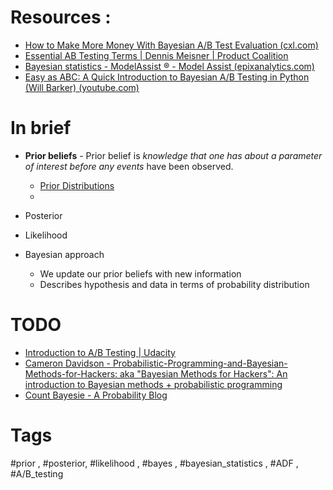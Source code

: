 
# Resources :

- [How to Make More Money With Bayesian A/B Test Evaluation (cxl.com)](https://cxl.com/blog/bayesian-ab-test-evaluation/)
- [Essential AB Testing Terms | Dennis Meisner | Product Coalition](https://productcoalition.com/the-ab-testing-dictionary-a565acf6d260)
- [Bayesian statistics - ModelAssist ® - Model Assist (epixanalytics.com)](https://modelassist.epixanalytics.com/space/EA/26575367/Bayesian+statistics)
- [Easy as ABC: A Quick Introduction to Bayesian A/B Testing in Python (Will Barker) (youtube.com)](https://www.youtube.com/watch?v=nRLI_KbvZTQ)


# In brief

- **Prior beliefs** - Prior belief is _knowledge that one has about a parameter of interest before any events_ have been observed.
	- [Prior Distributions](https://modelassist.epixanalytics.com/space/EA/26575371/Introduction+-+Prior+Distributions)
	- 
- Posterior
- Likelihood

- Bayesian approach
	- We update our prior beliefs with new information
	- Describes hypothesis and data in terms of probability distribution

# TODO

- [Introduction to A/B Testing | Udacity](https://www.udacity.com/course/ab-testing--ud257)
- [Cameron Davidson - Probabilistic-Programming-and-Bayesian-Methods-for-Hackers: aka "Bayesian Methods for Hackers": An introduction to Bayesian methods + probabilistic programming ](https://github.com/CamDavidsonPilon/Probabilistic-Programming-and-Bayesian-Methods-for-Hackers?tab=readme-ov-file)
- [Count Bayesie - A Probability Blog](https://www.countbayesie.com/)

# Tags
#prior , #posterior, #likelihood , #bayes , #bayesian_statistics , #ADF , #A/B_testing